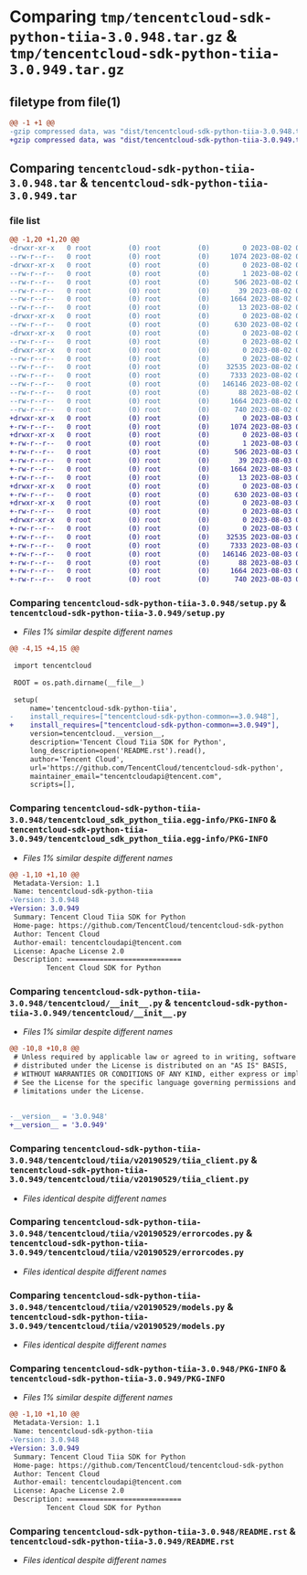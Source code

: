 # Comparing `tmp/tencentcloud-sdk-python-tiia-3.0.948.tar.gz` & `tmp/tencentcloud-sdk-python-tiia-3.0.949.tar.gz`

## filetype from file(1)

```diff
@@ -1 +1 @@
-gzip compressed data, was "dist/tencentcloud-sdk-python-tiia-3.0.948.tar", last modified: Wed Aug  2 00:39:40 2023, max compression
+gzip compressed data, was "dist/tencentcloud-sdk-python-tiia-3.0.949.tar", last modified: Thu Aug  3 00:36:36 2023, max compression
```

## Comparing `tencentcloud-sdk-python-tiia-3.0.948.tar` & `tencentcloud-sdk-python-tiia-3.0.949.tar`

### file list

```diff
@@ -1,20 +1,20 @@
-drwxr-xr-x   0 root         (0) root         (0)        0 2023-08-02 00:39:40.000000 tencentcloud-sdk-python-tiia-3.0.948/
--rw-r--r--   0 root         (0) root         (0)     1074 2023-08-02 00:39:40.000000 tencentcloud-sdk-python-tiia-3.0.948/setup.py
-drwxr-xr-x   0 root         (0) root         (0)        0 2023-08-02 00:39:40.000000 tencentcloud-sdk-python-tiia-3.0.948/tencentcloud_sdk_python_tiia.egg-info/
--rw-r--r--   0 root         (0) root         (0)        1 2023-08-02 00:39:40.000000 tencentcloud-sdk-python-tiia-3.0.948/tencentcloud_sdk_python_tiia.egg-info/dependency_links.txt
--rw-r--r--   0 root         (0) root         (0)      506 2023-08-02 00:39:40.000000 tencentcloud-sdk-python-tiia-3.0.948/tencentcloud_sdk_python_tiia.egg-info/SOURCES.txt
--rw-r--r--   0 root         (0) root         (0)       39 2023-08-02 00:39:40.000000 tencentcloud-sdk-python-tiia-3.0.948/tencentcloud_sdk_python_tiia.egg-info/requires.txt
--rw-r--r--   0 root         (0) root         (0)     1664 2023-08-02 00:39:40.000000 tencentcloud-sdk-python-tiia-3.0.948/tencentcloud_sdk_python_tiia.egg-info/PKG-INFO
--rw-r--r--   0 root         (0) root         (0)       13 2023-08-02 00:39:40.000000 tencentcloud-sdk-python-tiia-3.0.948/tencentcloud_sdk_python_tiia.egg-info/top_level.txt
-drwxr-xr-x   0 root         (0) root         (0)        0 2023-08-02 00:39:40.000000 tencentcloud-sdk-python-tiia-3.0.948/tencentcloud/
--rw-r--r--   0 root         (0) root         (0)      630 2023-08-02 00:39:40.000000 tencentcloud-sdk-python-tiia-3.0.948/tencentcloud/__init__.py
-drwxr-xr-x   0 root         (0) root         (0)        0 2023-08-02 00:39:40.000000 tencentcloud-sdk-python-tiia-3.0.948/tencentcloud/tiia/
--rw-r--r--   0 root         (0) root         (0)        0 2023-08-02 00:39:40.000000 tencentcloud-sdk-python-tiia-3.0.948/tencentcloud/tiia/__init__.py
-drwxr-xr-x   0 root         (0) root         (0)        0 2023-08-02 00:39:40.000000 tencentcloud-sdk-python-tiia-3.0.948/tencentcloud/tiia/v20190529/
--rw-r--r--   0 root         (0) root         (0)        0 2023-08-02 00:39:40.000000 tencentcloud-sdk-python-tiia-3.0.948/tencentcloud/tiia/v20190529/__init__.py
--rw-r--r--   0 root         (0) root         (0)    32535 2023-08-02 00:39:40.000000 tencentcloud-sdk-python-tiia-3.0.948/tencentcloud/tiia/v20190529/tiia_client.py
--rw-r--r--   0 root         (0) root         (0)     7333 2023-08-02 00:39:40.000000 tencentcloud-sdk-python-tiia-3.0.948/tencentcloud/tiia/v20190529/errorcodes.py
--rw-r--r--   0 root         (0) root         (0)   146146 2023-08-02 00:39:40.000000 tencentcloud-sdk-python-tiia-3.0.948/tencentcloud/tiia/v20190529/models.py
--rw-r--r--   0 root         (0) root         (0)       88 2023-08-02 00:39:40.000000 tencentcloud-sdk-python-tiia-3.0.948/setup.cfg
--rw-r--r--   0 root         (0) root         (0)     1664 2023-08-02 00:39:40.000000 tencentcloud-sdk-python-tiia-3.0.948/PKG-INFO
--rw-r--r--   0 root         (0) root         (0)      740 2023-08-02 00:39:40.000000 tencentcloud-sdk-python-tiia-3.0.948/README.rst
+drwxr-xr-x   0 root         (0) root         (0)        0 2023-08-03 00:36:36.000000 tencentcloud-sdk-python-tiia-3.0.949/
+-rw-r--r--   0 root         (0) root         (0)     1074 2023-08-03 00:36:36.000000 tencentcloud-sdk-python-tiia-3.0.949/setup.py
+drwxr-xr-x   0 root         (0) root         (0)        0 2023-08-03 00:36:36.000000 tencentcloud-sdk-python-tiia-3.0.949/tencentcloud_sdk_python_tiia.egg-info/
+-rw-r--r--   0 root         (0) root         (0)        1 2023-08-03 00:36:36.000000 tencentcloud-sdk-python-tiia-3.0.949/tencentcloud_sdk_python_tiia.egg-info/dependency_links.txt
+-rw-r--r--   0 root         (0) root         (0)      506 2023-08-03 00:36:36.000000 tencentcloud-sdk-python-tiia-3.0.949/tencentcloud_sdk_python_tiia.egg-info/SOURCES.txt
+-rw-r--r--   0 root         (0) root         (0)       39 2023-08-03 00:36:36.000000 tencentcloud-sdk-python-tiia-3.0.949/tencentcloud_sdk_python_tiia.egg-info/requires.txt
+-rw-r--r--   0 root         (0) root         (0)     1664 2023-08-03 00:36:36.000000 tencentcloud-sdk-python-tiia-3.0.949/tencentcloud_sdk_python_tiia.egg-info/PKG-INFO
+-rw-r--r--   0 root         (0) root         (0)       13 2023-08-03 00:36:36.000000 tencentcloud-sdk-python-tiia-3.0.949/tencentcloud_sdk_python_tiia.egg-info/top_level.txt
+drwxr-xr-x   0 root         (0) root         (0)        0 2023-08-03 00:36:36.000000 tencentcloud-sdk-python-tiia-3.0.949/tencentcloud/
+-rw-r--r--   0 root         (0) root         (0)      630 2023-08-03 00:36:36.000000 tencentcloud-sdk-python-tiia-3.0.949/tencentcloud/__init__.py
+drwxr-xr-x   0 root         (0) root         (0)        0 2023-08-03 00:36:36.000000 tencentcloud-sdk-python-tiia-3.0.949/tencentcloud/tiia/
+-rw-r--r--   0 root         (0) root         (0)        0 2023-08-03 00:36:36.000000 tencentcloud-sdk-python-tiia-3.0.949/tencentcloud/tiia/__init__.py
+drwxr-xr-x   0 root         (0) root         (0)        0 2023-08-03 00:36:36.000000 tencentcloud-sdk-python-tiia-3.0.949/tencentcloud/tiia/v20190529/
+-rw-r--r--   0 root         (0) root         (0)        0 2023-08-03 00:36:36.000000 tencentcloud-sdk-python-tiia-3.0.949/tencentcloud/tiia/v20190529/__init__.py
+-rw-r--r--   0 root         (0) root         (0)    32535 2023-08-03 00:36:36.000000 tencentcloud-sdk-python-tiia-3.0.949/tencentcloud/tiia/v20190529/tiia_client.py
+-rw-r--r--   0 root         (0) root         (0)     7333 2023-08-03 00:36:36.000000 tencentcloud-sdk-python-tiia-3.0.949/tencentcloud/tiia/v20190529/errorcodes.py
+-rw-r--r--   0 root         (0) root         (0)   146146 2023-08-03 00:36:36.000000 tencentcloud-sdk-python-tiia-3.0.949/tencentcloud/tiia/v20190529/models.py
+-rw-r--r--   0 root         (0) root         (0)       88 2023-08-03 00:36:36.000000 tencentcloud-sdk-python-tiia-3.0.949/setup.cfg
+-rw-r--r--   0 root         (0) root         (0)     1664 2023-08-03 00:36:36.000000 tencentcloud-sdk-python-tiia-3.0.949/PKG-INFO
+-rw-r--r--   0 root         (0) root         (0)      740 2023-08-03 00:36:36.000000 tencentcloud-sdk-python-tiia-3.0.949/README.rst
```

### Comparing `tencentcloud-sdk-python-tiia-3.0.948/setup.py` & `tencentcloud-sdk-python-tiia-3.0.949/setup.py`

 * *Files 1% similar despite different names*

```diff
@@ -4,15 +4,15 @@
 
 import tencentcloud
 
 ROOT = os.path.dirname(__file__)
 
 setup(
     name='tencentcloud-sdk-python-tiia',
-    install_requires=["tencentcloud-sdk-python-common==3.0.948"],
+    install_requires=["tencentcloud-sdk-python-common==3.0.949"],
     version=tencentcloud.__version__,
     description='Tencent Cloud Tiia SDK for Python',
     long_description=open('README.rst').read(),
     author='Tencent Cloud',
     url='https://github.com/TencentCloud/tencentcloud-sdk-python',
     maintainer_email="tencentcloudapi@tencent.com",
     scripts=[],
```

### Comparing `tencentcloud-sdk-python-tiia-3.0.948/tencentcloud_sdk_python_tiia.egg-info/PKG-INFO` & `tencentcloud-sdk-python-tiia-3.0.949/tencentcloud_sdk_python_tiia.egg-info/PKG-INFO`

 * *Files 1% similar despite different names*

```diff
@@ -1,10 +1,10 @@
 Metadata-Version: 1.1
 Name: tencentcloud-sdk-python-tiia
-Version: 3.0.948
+Version: 3.0.949
 Summary: Tencent Cloud Tiia SDK for Python
 Home-page: https://github.com/TencentCloud/tencentcloud-sdk-python
 Author: Tencent Cloud
 Author-email: tencentcloudapi@tencent.com
 License: Apache License 2.0
 Description: ============================
         Tencent Cloud SDK for Python
```

### Comparing `tencentcloud-sdk-python-tiia-3.0.948/tencentcloud/__init__.py` & `tencentcloud-sdk-python-tiia-3.0.949/tencentcloud/__init__.py`

 * *Files 1% similar despite different names*

```diff
@@ -10,8 +10,8 @@
 # Unless required by applicable law or agreed to in writing, software
 # distributed under the License is distributed on an "AS IS" BASIS,
 # WITHOUT WARRANTIES OR CONDITIONS OF ANY KIND, either express or implied.
 # See the License for the specific language governing permissions and
 # limitations under the License.
 
 
-__version__ = '3.0.948'
+__version__ = '3.0.949'
```

### Comparing `tencentcloud-sdk-python-tiia-3.0.948/tencentcloud/tiia/v20190529/tiia_client.py` & `tencentcloud-sdk-python-tiia-3.0.949/tencentcloud/tiia/v20190529/tiia_client.py`

 * *Files identical despite different names*

### Comparing `tencentcloud-sdk-python-tiia-3.0.948/tencentcloud/tiia/v20190529/errorcodes.py` & `tencentcloud-sdk-python-tiia-3.0.949/tencentcloud/tiia/v20190529/errorcodes.py`

 * *Files identical despite different names*

### Comparing `tencentcloud-sdk-python-tiia-3.0.948/tencentcloud/tiia/v20190529/models.py` & `tencentcloud-sdk-python-tiia-3.0.949/tencentcloud/tiia/v20190529/models.py`

 * *Files identical despite different names*

### Comparing `tencentcloud-sdk-python-tiia-3.0.948/PKG-INFO` & `tencentcloud-sdk-python-tiia-3.0.949/PKG-INFO`

 * *Files 1% similar despite different names*

```diff
@@ -1,10 +1,10 @@
 Metadata-Version: 1.1
 Name: tencentcloud-sdk-python-tiia
-Version: 3.0.948
+Version: 3.0.949
 Summary: Tencent Cloud Tiia SDK for Python
 Home-page: https://github.com/TencentCloud/tencentcloud-sdk-python
 Author: Tencent Cloud
 Author-email: tencentcloudapi@tencent.com
 License: Apache License 2.0
 Description: ============================
         Tencent Cloud SDK for Python
```

### Comparing `tencentcloud-sdk-python-tiia-3.0.948/README.rst` & `tencentcloud-sdk-python-tiia-3.0.949/README.rst`

 * *Files identical despite different names*

